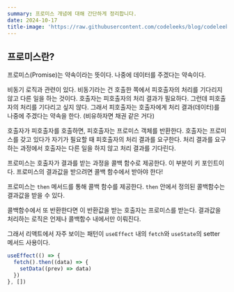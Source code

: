 ```yaml
---
summary: 프로미스 개념에 대해 간단하게 정리합니다.
date: 2024-10-17
title-image: 'https://raw.githubusercontent.com/codeleeks/blog/codeleeks-images/javascript/%EC%9E%90%EB%B0%94%EC%8A%A4%ED%81%AC%EB%A6%BD%ED%8A%B8%20%EC%99%84%EB%B2%BD%20%EC%A0%95%EB%A6%AC/title.png'
---
```


## 프로미스란?

프로미스(Promise)는 약속이라는 뜻이다.
나중에 데이터를 주겠다는 약속이다.

비동기 로직과 관련이 있다.
비동기라는 건 호출한 쪽에서 피호출자의 처리를 기다리지 않고 다른 일을 하는 것이다.
호출자는 피호출자의 처리 결과가 필요하다.
그런데 피호출자의 처리를 기다리고 싶지 않다.
그래서 피호출자는 호출자에게 처리 결과(데이터)를 나중에 주겠다는 약속을 한다. (비유하자면 채권 같은 거다)

호출자가 피호출자를 호출하면, 피호출자는 프로미스 객체를 반환한다.
호출자는 프로미스를 갖고 있다가 자기가 필요할 때 피호출자의 처리 결과를 요구한다.
처리 결과를 요구하는 과정에서 호출자는 다른 일을 하지 않고 처리 결과를 기다린다.

프로미스는 호출자가 결과를 받는 과정을 콜백 함수로 제공한다.
이 부분이 키 포인트이다.
프로미스의 결과값을 받으려면 콜백 함수에서 받아야 한다!

프로미스는 `then` 메서드를 통해 콜백 함수를 제공한다.
`then` 안에서 정의된 콜백함수는 결과값을 받을 수 있다.

콜백함수에서 또 반환한다면 이 반환값을 받는 호출자는 프로미스를 받는다.
결과값을 처리하는 로직은 언제나 콜백함수 내에서만 이뤄진다.

그래서 리액트에서 자주 보이는 패턴이 `useEffect` 내의 `fetch`와 `useState`의 setter 메서드 사용이다.

```js
useEffect(() => {
  fetch().then((data) => {
    setData((prev) => data)
  })
}, [])
```
